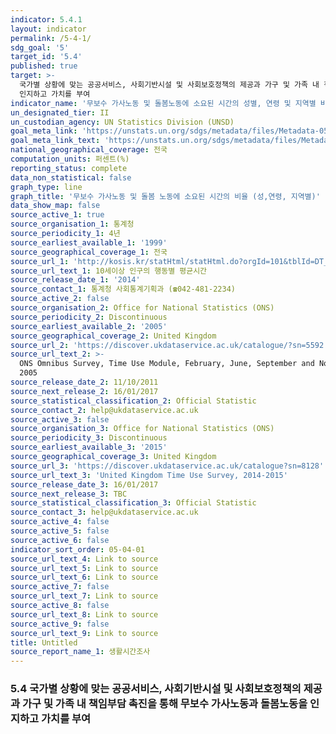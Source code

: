 ```yaml
---
indicator: 5.4.1
layout: indicator
permalink: /5-4-1/
sdg_goal: '5'
target_id: '5.4'
published: true
target: >-
  국가별 상황에 맞는 공공서비스, 사회기반시설 및 사회보호정책의 제공과 가구 및 가족 내 책임부담 촉진을 통해 무보수 가사노동과 돌봄노동을
  인지하고 가치를 부여
indicator_name: '무보수 가사노동 및 돌봄노동에 소요된 시간의 성별, 연령 및 지역별 비율 '
un_designated_tier: II
un_custodian_agency: UN Statistics Division (UNSD)
goal_meta_link: 'https://unstats.un.org/sdgs/metadata/files/Metadata-05-04-01.pdf'
goal_meta_link_text: 'https://unstats.un.org/sdgs/metadata/files/Metadata-05-04-01.pdf'
national_geographical_coverage: 전국
computation_units: 퍼센트(%)
reporting_status: complete
data_non_statistical: false
graph_type: line
graph_title: '무보수 가사노동 및 돌봄 노동에 소요된 시간의 비율 (성,연령, 지역별)'
data_show_map: false
source_active_1: true
source_organisation_1: 통계청
source_periodicity_1: 4년
source_earliest_available_1: '1999'
source_geographical_coverage_1: 전국
source_url_1: 'http://kosis.kr/statHtml/statHtml.do?orgId=101&tblId=DT_1TM1011X&conn_path=I2'
source_url_text_1: 10세이상 인구의 행동별 평균시간
source_release_date_1: '2014'
source_contact_1: 통계청 사회통계기획과 (☎042-481-2234)
source_active_2: false
source_organisation_2: Office for National Statistics (ONS)
source_periodicity_2: Discontinuous
source_earliest_available_2: '2005'
source_geographical_coverage_2: United Kingdom
source_url_2: 'https://discover.ukdataservice.ac.uk/catalogue/?sn=5592'
source_url_text_2: >-
  ONS Omnibus Survey, Time Use Module, February, June, September and November
  2005
source_release_date_2: 11/10/2011
source_next_release_2: 16/01/2017
source_statistical_classification_2: Official Statistic
source_contact_2: help@ukdataservice.ac.uk
source_active_3: false
source_organisation_3: Office for National Statistics (ONS)
source_periodicity_3: Discontinuous
source_earliest_available_3: '2015'
source_geographical_coverage_3: United Kingdom
source_url_3: 'https://discover.ukdataservice.ac.uk/catalogue?sn=8128'
source_url_text_3: 'United Kingdom Time Use Survey, 2014-2015'
source_release_date_3: 16/01/2017
source_next_release_3: TBC
source_statistical_classification_3: Official Statistic
source_contact_3: help@ukdataservice.ac.uk
source_active_4: false
source_active_5: false
source_active_6: false
indicator_sort_order: 05-04-01
source_url_text_4: Link to source
source_url_text_5: Link to source
source_url_text_6: Link to source
source_active_7: false
source_url_text_7: Link to source
source_active_8: false
source_url_text_8: Link to source
source_active_9: false
source_url_text_9: Link to source
title: Untitled
source_report_name_1: 생활시간조사
---
```

### 5.4 국가별 상황에 맞는 공공서비스, 사회기반시설 및 사회보호정책의 제공과 가구 및 가족 내 책임부담 촉진을 통해 무보수 가사노동과 돌봄노동을 인지하고 가치를 부여

